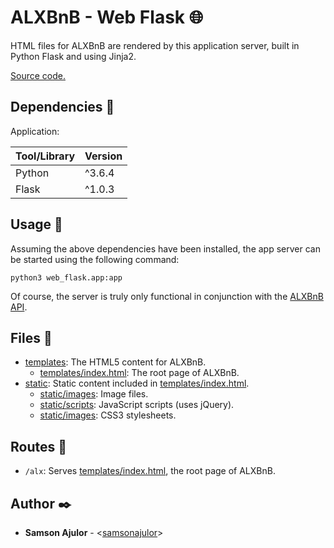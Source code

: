# ALXBnB - Web Flask :globe_with_meridians:

HTML files for ALXBnB are rendered by this application server, built in Python Flask and using Jinja2.

[Source code.](../web_flask)

## Dependencies :couple:

Application:

| Tool/Library | Version |
| ------------ | ------- |
| Python       | ^3.6.4  |
| Flask        | ^1.0.3  |

## Usage :running:

Assuming the above dependencies have been installed, the app server can be started using the following command:

```
python3 web_flask.app:app
```

Of course, the server is truly only functional in conjunction with the [ALXBnB API](./API.md).

## Files :file_folder:

* [templates](../web_flask/templates): The HTML5 content for ALXBnB.
  * [templates/index.html](../web_flask/templates/index.html): The root page of ALXBnB.
* [static](../web_flask/static): Static content included in [templates/index.html](../web_flask/templates/index.html).
  * [static/images](../web_flask/templates/static/images): Image files.
  * [static/scripts](../web_flask/templates/static/scripts): JavaScript scripts (uses jQuery).
  * [static/images](../web_flask/templates/static/styles): CSS3 stylesheets.

## Routes :light_rail:

* `/alx`: Serves [templates/index.html](../web_flask/templates/index.html), the root page of ALXBnB.

## Author :black_nib:

* __Samson Ajulor__ - <[samsonajulor](https://github.com/samsonajulor)>
